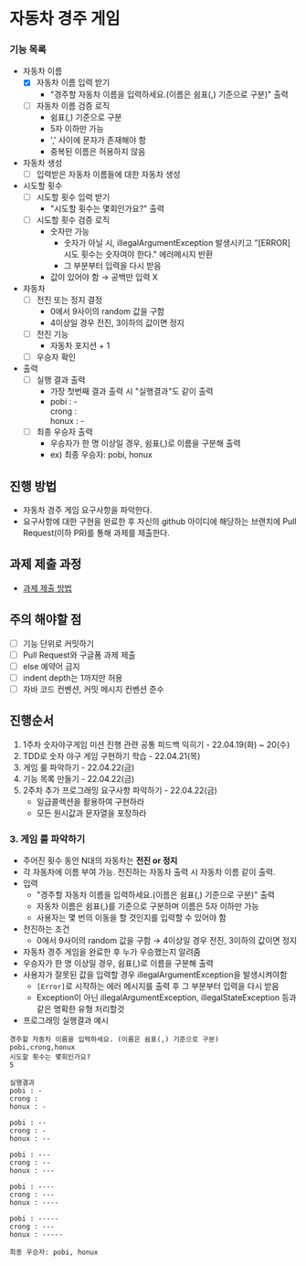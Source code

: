 # 자동차 경주 게임
### 기능 목록
- 자동차 이름
    - [X] 자동차 이름 입력 받기
        - "경주할 자동차 이름을 입력하세요.(이름은 쉼표(,) 기준으로 구분)" 출력
    - [ ] 자동차 이름 검증 로직
        - 쉼표(,) 기준으로 구분
        - 5자 이하만 가능
        - ',' 사이에 문자가 존재해야 함
        - 중복된 이름은 허용하지 않음

- 자동차 생성
    - [ ] 입력받은 자동차 이름들에 대한 자동차 생성

- 시도할 횟수
    - [ ] 시도할 횟수 입력 받기
        - "시도할 횟수는 몇회인가요?" 출력
    - [ ] 시도할 횟수 검증 로직
        - 숫자만 가능
            - 숫자가 아닐 시, illegalArgumentException 발생시키고 "[ERROR] 시도 횟수는 숫자여야 한다." 에러메시지 반환
            - 그 부분부터 입력을 다시 받음
        - 값이 있어야 함 → 공백만 입력 X

- 자동차
    - [ ] 전진 또는 정지 결정
        - 0에서 9사이의 random 값을 구함
        - 4이상일 경우 전진, 3이하의 값이면 정지
    - [ ] 전진 기능
        - 자동차 포지션 + 1
    - [ ] 우승자 확인

- 출력
    - [ ] 실행 결과 출력
        - 가장 첫번째 결과 출력 시 "실행결과"도 같이 출력
        - pobi : -  
          crong :  
          honux : -
    - [ ] 최종 우승자 출력
        - 우승자가 한 명 이상일 경우, 쉼표(,)로 이름을 구분해 출력
        - ex) 최종 우승자: pobi, honux

## 진행 방법
* 자동차 경주 게임 요구사항을 파악한다.
* 요구사항에 대한 구현을 완료한 후 자신의 github 아이디에 해당하는 브랜치에 Pull Request(이하 PR)를 통해 과제를 제출한다.

## 과제 제출 과정
* [과제 제출 방법](https://github.com/next-step/nextstep-docs/tree/master/precourse)

## 주의 해야할 점
- [ ] 기능 단위로 커밋하기
- [ ] Pull Request와 구글폼 과제 제출
- [ ] else 예약어 금지
- [ ] indent depth는 1까지만 허용
- [ ] 자바 코드 컨벤션, 커밋 메시지 컨벤션 준수

## 진행순서
1. 1주차 숫자야구게임 미션 진행 관련 공통 피드백 익히기 - 22.04.19(화) ~ 20(수)
2. TDD로 숫자 야구 게임 구현하기 학습 - 22.04.21(목)
3. 게임 룰 파악하기 - 22.04.22(금)
4. 기능 목록 만들기 - 22.04.22(금)
5. 2주차 추가 프로그래밍 요구사항 파악하기 - 22.04.22(금)
   - 일급콜렉션을 활용하여 구현하라
   - 모든 원시값과 문자열을 포장하라

### 3. 게임 룰 파악하기
- 주어진 횟수 동안 N대의 자동차는 **전진 or 정지**
- 각 자동차에 이름 부여 가능. 전진하는 자동차 출력 시 자동차 이름 같이 출력.
- 입력
  - "경주할 자동차 이름을 입력하세요.(이름은 쉼표(,) 기준으로 구분)" 출력
  - 자동차 이름은 쉼표(,)를 기준으로 구분하며 이름은 5자 이하만 가능
  - 사용자는 몇 번의 이동을 할 것인지를 입력할 수 있어야 함
- 전진하는 조건
  - 0에서 9사이의 random 값을 구함 → 4이상일 경우 전진, 3이하의 값이면 정지
- 자동차 경주 게임을 완료한 후 누가 우승했는지 알려줌
- 우승자가 한 명 이상일 경우, 쉼표(,)로 이름을 구분해 출력
- 사용자가 잘못된 값을 입력할 경우 illegalArgumentException을 발생시켜야함
  - `[Error]`로 시작하는 에러 메시지를 출력 후 그 부분부터 입력을 다시 받음
  - Exception이 아닌 illegalArgumentException, illegalStateException 등과 같은 명확한 유형 처리할것
- 프로그래밍 실행결과 예시
```
경주할 자동차 이름을 입력하세요. (이름은 쉼표(,) 기준으로 구분)
pobi,crong,honux
시도할 횟수는 몇회인가요?
5

실행결과
pobi : -
crong :
honux : -

pobi : --
crong : -
honux : --

pobi : ---
crong : --
honux : ---

pobi : ----
crong : ---
honux : ----

pobi : -----
crong : ---
honux : -----

최종 우승자: pobi, honux
```